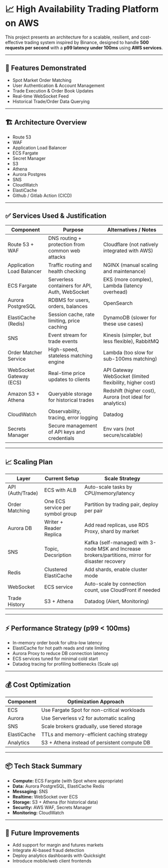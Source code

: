 # 📈 High Availability Trading Platform on AWS

This project presents an architecture for a scalable, resilient, and cost-effective trading system inspired by Binance, designed to handle **500 requests per second** with a **p99 latency under 100ms** using **AWS services**.

---

## 🎯 Features Demonstrated

- Spot Market Order Matching
- User Authentication & Account Management
- Trade Execution & Order Book Updates
- Real-time WebSocket Feed
- Historical Trade/Order Data Querying

---

## 🏗️ Architecture Overview
- Route 53
- WAF
- Application Load Balancer
- ECS Fargate
- Secret Manager
- S3
- Athena
- Aurora Postgres
- SNS
- CloudWatch 
- ElastiCache
- Github / Gitlab Action (CICD)

---

## ✅ Services Used & Justification

| Component | Purpose | Alternatives / Notes |
|-|-|-|
| Route 53 + WAF | DNS routing + protection from common web attacks | Cloudflare (not natively integrated with AWS) |
| Application Load Balancer | Traffic routing and health checking | NGINX (manual scaling and maintenance) |
| ECS Fargate | Serverless containers for API, Auth, WebSocket | EKS (more complex), Lambda (latency overhead) |
| Aurora PostgreSQL | RDBMS for users, orders, balances | OpenSearch |
| ElastiCache (Redis) | Session cache, rate limiting, price caching | DynamoDB (slower for these use cases) |
| SNS | Event stream for trade events | Kinesis (simpler, but less flexible), RabbitMQ |
| Order Matcher Service | High-speed, stateless matching engine | Lambda (too slow for sub-100ms matching) |
| WebSocket Gateway (ECS) | Real-time price updates to clients | API Gateway WebSocket (limited flexibility, higher cost) |
| Amazon S3 + Athena | Queryable storage for historical trades | Redshift (higher cost), Aurora (not ideal for analytics) |
| CloudWatch | Observability, tracing, error logging | Datadog |
| Secrets Manager | Secure management of API keys and credentials | Env vars (not secure/scalable) |

---

## 📈 Scaling Plan

| Layer | Current Setup | Scale Strategy |
|-|-|-|
| API (Auth/Trade) | ECS with ALB | Auto-scale tasks by CPU/memory/latency |
| Order Matching | One ECS service per symbol group | Partition by trading pair, deploy per pair |
| Aurora DB | Writer + Reader Replica | Add read replicas, use RDS Proxy, shard by market |
| SNS | Topic, Decsription | Kafka (self-managed) with 3-node MSK  and Increase brokers/partitions, mirror for disaster recovery |
| Redis | Clustered ElastiCache | Add shards, enable cluster mode |
| WebSocket | ECS service | Auto-scale by connection count, use CloudFront if needed  |
| Trade History | S3 + Athena | Datadog (Alert, Monitoring) |

---

## ⚡ Performance Strategy (p99 < 100ms)

- In-memory order book for ultra-low latency
- ElastiCache for hot path reads and rate limiting
- Aurora Proxy to reduce DB connection latency
- ECS services tuned for minimal cold start
- Datadog tracing for profiling bottlenecks (Scale up)

---

## 💰 Cost Optimization

| Component     | Optimization Approach                        |
|---------------|----------------------------------------------|
| ECS           | Use Fargate Spot for non-critical workloads  |
| Aurora        | Use Serverless v2 for automatic scaling      |
| SNS           | Scale brokers gradually, use tiered storage  |
| ElastiCache   | TTLs and memory-efficient caching strategy   |
| Analytics     | S3 + Athena instead of persistent compute DB |

---

## 📦 Tech Stack Summary

- **Compute:** ECS Fargate (with Spot where appropriate)
- **Data:** Aurora PostgreSQL, ElastiCache Redis
- **Messaging:** SNS
- **Realtime:** WebSocket over ECS
- **Storage:** S3 + Athena (for historical data)
- **Security:** AWS WAF, Secrets Manager
- **Monitoring:** CloudWatch

---

## 🚀 Future Improvements

- Add support for margin and futures markets
- Integrate AI-based fraud detection
- Deploy analytics dashboards with Quicksight
- Introduce mobile/web client frontends
